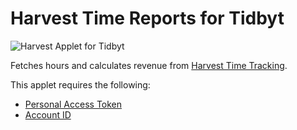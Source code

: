 # Harvest Time Reports for Tidbyt

![Harvest Applet for Tidbyt](harvest.harvest)

Fetches hours and calculates revenue from [Harvest Time Tracking](https://www.getharvest.com/).

This applet requires the following:

- [Personal Access Token](https://help.getharvest.com/api-v2/authentication-api/authentication/authentication/)
- [Account ID](https://help.getharvest.com/api-v2/authentication-api/authentication/authentication/#scopes-and-account-access)
